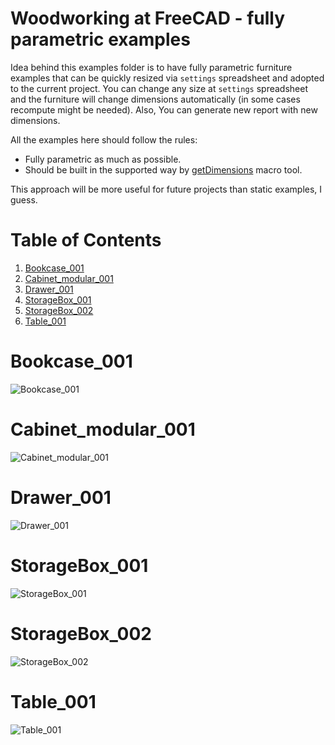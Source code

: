 # Woodworking at FreeCAD - fully parametric examples

Idea behind this examples folder is to have fully parametric furniture examples that can be quickly resized via `settings` spreadsheet and adopted to the current project. You can change any size at `settings` spreadsheet and the furniture will change dimensions automatically (in some cases recompute might be needed). Also, You can generate new report with new dimensions.

All the examples here should follow the rules:
* Fully parametric as much as possible.
* Should be built in the supported way by [getDimensions](https://github.com/dprojects/getDimensions) macro tool. 

This approach will be more useful for future projects than static examples, I guess.

# Table of Contents

1. [Bookcase_001](#bookcase_001)
2. [Cabinet_modular_001](#cabinet_modular_001)
3. [Drawer_001](#drawer_001)
4. [StorageBox_001](#storagebox_001)
5. [StorageBox_002](#storagebox_002)
6. [Table_001](#table_001)

# Bookcase_001

![Bookcase_001](https://raw.githubusercontent.com/dprojects/Woodworking/master/Examples/Screenshots/Bookcase_001.png)

# Cabinet_modular_001

![Cabinet_modular_001](https://raw.githubusercontent.com/dprojects/Woodworking/master/Examples/Screenshots/Cabinet_modular_001.png)

# Drawer_001

![Drawer_001](https://raw.githubusercontent.com/dprojects/Woodworking/master/Examples/Screenshots/Drawer_001.png)

# StorageBox_001

![StorageBox_001](https://raw.githubusercontent.com/dprojects/Woodworking/master/Examples/Screenshots/StorageBox_001.png)

# StorageBox_002

![StorageBox_002](https://raw.githubusercontent.com/dprojects/Woodworking/master/Examples/Screenshots/StorageBox_002.png)

# Table_001

![Table_001](https://raw.githubusercontent.com/dprojects/Woodworking/master/Examples/Screenshots/Table_001.png)
